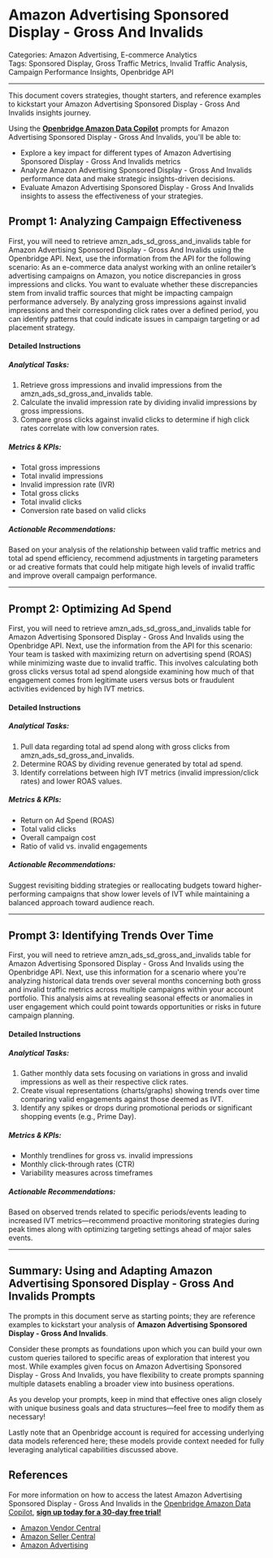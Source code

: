 # Amazon Advertising Sponsored Display - Gross And Invalids

Categories: Amazon Advertising, E-commerce Analytics  
Tags: Sponsored Display, Gross Traffic Metrics, Invalid Traffic Analysis, Campaign Performance Insights, Openbridge API

---

This document covers strategies, thought starters, and reference examples to kickstart your Amazon Advertising Sponsored Display - Gross And Invalids insights journey.

Using the <a href="https://chatgpt.com/g/g-Sg4qP7r3v-openbridge-data-copilot" target="_blank"><strong>Openbridge Amazon Data Copilot</strong></a> prompts for Amazon Advertising Sponsored Display - Gross And Invalids, you'll be able to:

- Explore a key impact for different types of Amazon Advertising Sponsored Display - Gross And Invalids metrics
- Analyze Amazon Advertising Sponsored Display - Gross And Invalids performance data and make strategic insights-driven decisions.
- Evaluate Amazon Advertising Sponsored Display - Gross And Invalids insights to assess the effectiveness of your strategies.

## Prompt 1: Analyzing Campaign Effectiveness 

First, you will need to retrieve amzn_ads_sd_gross_and_invalids table for Amazon Advertising Sponsored Display - Gross And Invalids using the Openbridge API. Next, use the information from the API for the following scenario: As an e-commerce data analyst working with an online retailer’s advertising campaigns on Amazon, you notice discrepancies in gross impressions and clicks. You want to evaluate whether these discrepancies stem from invalid traffic sources that might be impacting campaign performance adversely. By analyzing gross impressions against invalid impressions and their corresponding click rates over a defined period, you can identify patterns that could indicate issues in campaign targeting or ad placement strategy.

#### Detailed Instructions
##### Analytical Tasks:
1. Retrieve gross impressions and invalid impressions from the amzn_ads_sd_gross_and_invalids table.
2. Calculate the invalid impression rate by dividing invalid impressions by gross impressions.
3. Compare gross clicks against invalid clicks to determine if high click rates correlate with low conversion rates.

##### Metrics & KPIs:
- Total gross impressions 
- Total invalid impressions 
- Invalid impression rate (IVR)
- Total gross clicks
- Total invalid clicks
- Conversion rate based on valid clicks

##### Actionable Recommendations:
Based on your analysis of the relationship between valid traffic metrics and total ad spend efficiency, recommend adjustments in targeting parameters or ad creative formats that could help mitigate high levels of invalid traffic and improve overall campaign performance.

---

## Prompt 2: Optimizing Ad Spend 

First, you will need to retrieve amzn_ads_sd_gross_and_invalids table for Amazon Advertising Sponsored Display - Gross And Invalids using the Openbridge API. Next, use the information from the API for this scenario: Your team is tasked with maximizing return on advertising spend (ROAS) while minimizing waste due to invalid traffic. This involves calculating both gross clicks versus total ad spend alongside examining how much of that engagement comes from legitimate users versus bots or fraudulent activities evidenced by high IVT metrics.

#### Detailed Instructions
##### Analytical Tasks:
1. Pull data regarding total ad spend along with gross clicks from amzn_ads_sd_gross_and_invalids.
2. Determine ROAS by dividing revenue generated by total ad spend.
3. Identify correlations between high IVT metrics (invalid impression/click rates) and lower ROAS values.

##### Metrics & KPIs:
- Return on Ad Spend (ROAS)
- Total valid clicks 
- Overall campaign cost 
- Ratio of valid vs. invalid engagements 

##### Actionable Recommendations:
Suggest revisiting bidding strategies or reallocating budgets toward higher-performing campaigns that show lower levels of IVT while maintaining a balanced approach toward audience reach.

---

## Prompt 3: Identifying Trends Over Time 

First, you will need to retrieve amzn_ads_sd_gross_and_invalids table for Amazon Advertising Sponsored Display - Gross And Invalids using the Openbridge API. Next, use this information for a scenario where you're analyzing historical data trends over several months concerning both gross and invalid traffic metrics across multiple campaigns within your account portfolio. This analysis aims at revealing seasonal effects or anomalies in user engagement which could point towards opportunities or risks in future campaign planning.

#### Detailed Instructions
##### Analytical Tasks:
1. Gather monthly data sets focusing on variations in gross and invalid impressions as well as their respective click rates.
2. Create visual representations (charts/graphs) showing trends over time comparing valid engagements against those deemed as IVT.
3. Identify any spikes or drops during promotional periods or significant shopping events (e.g., Prime Day).

##### Metrics & KPIs:
- Monthly trendlines for gross vs. invalid impressions
- Monthly click-through rates (CTR)
- Variability measures across timeframes

##### Actionable Recommendations:
Based on observed trends related to specific periods/events leading to increased IVT metrics—recommend proactive monitoring strategies during peak times along with optimizing targeting settings ahead of major sales events.

---

## Summary: Using and Adapting Amazon Advertising Sponsored Display - Gross And Invalids Prompts  
The prompts in this document serve as starting points; they are reference examples to kickstart your analysis of **Amazon Advertising Sponsored Display - Gross And Invalids**.

Consider these prompts as foundations upon which you can build your own custom queries tailored to specific areas of exploration that interest you most. While examples given focus on Amazon Advertising Sponsored Display - Gross And Invalids, you have flexibility to create prompts spanning multiple datasets enabling a broader view into business operations.

As you develop your prompts, keep in mind that effective ones align closely with unique business goals and data structures—feel free to modify them as necessary! 

Lastly note that an Openbridge account is required for accessing underlying data models referenced here; these models provide context needed for fully leveraging analytical capabilities discussed above.

## References   
For more information on how to access the latest Amazon Advertising Sponsored Display - Gross And Invalids in the <a href="https://chatgpt.com/g/g-Sg4qP7r3v-openbridge-data-copilot" target="_blank">Openbridge Amazon Data Copilot</a>, <a href="https://openbridge.com" target="_blank"><strong>sign up today for a 30-day free trial!</strong></a>

<ul>
<li> <a href="https://www.openbridge.com/amazon-vendor-central/" target="_blank">Amazon Vendor Central</a> </li>
<li> <a href="https://www.openbridge.com/amazon-selling-partner/" target="_blank">Amazon Seller Central</a> </li>
<li> <a href="https://www.openbridge.com/amazon-advertising/" target="_blank">Amazon Advertising</a> </li>
</ul>